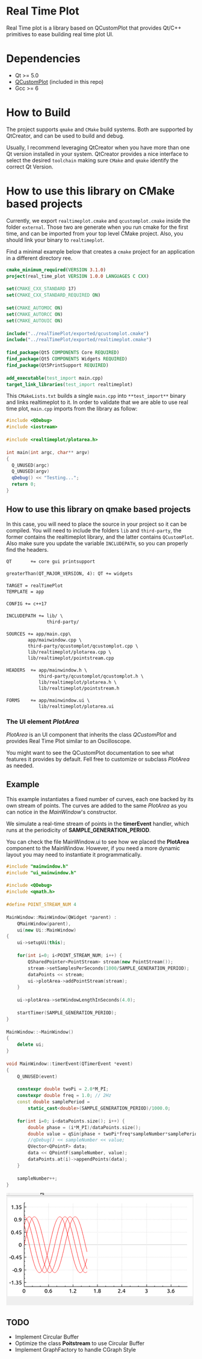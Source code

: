 # Real Time Plot

Real Time plot is a library based on QCustomPlot that provides Qt/C++ primitives to ease building real time plot UI.

# Dependencies

* Qt >= 5.0
* [QCustomPlot](http://www.qcustomplot.com/index.php/introduction) (included in this repo)
* Gcc >= 6

# How to Build

The project supports `qmake` and `CMake` build systems. Both are supported by QtCreator, and can be used to build and debug.

Usually, I recommend leveraging QtCreator when you have more than one Qt version installed in your system. QtCreator provides a nice interface to select the desired `toolchain` making sure `CMake` and `qmake` identify the correct Qt Version.

# How to use this library on CMake based projects

Currently, we export `realtimeplot.cmake`  and `qcustomplot.cmake` inside the folder `external`. Those two are generate when you run cmake for the first time, and can be imported from your top level CMake project. Also, you should link your binary to `realtimeplot`.

Find a minimal example below that creates a `cmake` project for an application in a different directory ree.


```cmake
cmake_minimum_required(VERSION 3.1.0)
project(real_time_plot VERSION 1.0.0 LANGUAGES C CXX)

set(CMAKE_CXX_STANDARD 17)
set(CMAKE_CXX_STANDARD_REQUIRED ON)

set(CMAKE_AUTOMOC ON)
set(CMAKE_AUTORCC ON)
set(CMAKE_AUTOUIC ON)

include("../realTimePlot/exported/qcustomplot.cmake")
include("../realTimePlot/exported/realtimeplot.cmake")

find_package(Qt5 COMPONENTS Core REQUIRED)
find_package(Qt5 COMPONENTS Widgets REQUIRED)
find_package(Qt5PrintSupport REQUIRED)

add_executable(test_import main.cpp)
target_link_libraries(test_import realtimeplot)
```

This `CMakeLists.txt` builds a single `main.cpp` into `**test_import**` binary and links realtimeplot to it. In order to validate that we are able to use real time plot, `main.cpp` imports from the library as follow:


```cpp
#include <QDebug>
#include <iostream>

#include <realtimeplot/plotarea.h>

int main(int argc, char** argv)
{
  Q_UNUSED(argc)
  Q_UNUSED(argv)
  qDebug() << "Testing...";
  return 0;
}
```

## How to use this library on qmake based projects

In this case, you will need to place the source in your project so it can be compiled. You will need
to include the folders `lib` and `third-party`, the former contains the realtimeplot library, and the latter contains `QCustomPlot`. Also make sure you update the variable `INCLUDEPATH`, so you can properly find the headers.

```make
QT       += core gui printsupport

greaterThan(QT_MAJOR_VERSION, 4): QT += widgets

TARGET = realTimePlot
TEMPLATE = app

CONFIG += c++17

INCLUDEPATH += lib/ \
               third-party/

SOURCES += app/main.cpp\
        app/mainwindow.cpp \
        third-party/qcustomplot/qcustomplot.cpp \
        lib/realtimeplot/plotarea.cpp \
        lib/realtimeplot/pointstream.cpp

HEADERS  += app/mainwindow.h \
            third-party/qcustomplot/qcustomplot.h \
            lib/realtimeplot/plotarea.h \
            lib/realtimeplot/pointstream.h

FORMS    += app/mainwindow.ui \
            lib/realtimeplot/plotarea.ui
```

### The UI element *PlotArea*

*PlotArea* is an UI component that inherits the class *QCustomPlot* and provides Real Time Plot similar to an Oscilloscope.

You might want to see the QCustomPlot documentation to see what features it provides by default. Fell free to customize or subclass *PlotArea* as needed.

## Example

This example instantiates a fixed number of curves, each one backed by its own stream of points. The curves are added to the same *PlotArea* as you can notice in the *MainWindow*'s constructor.

We simulate a real-time stream of points in the **timerEvent** handler, which runs at the periodicity of **SAMPLE_GENERATION_PERIOD**.

You can check the file MainWindow.ui to see how we placed the **PlotArea** component to the MainWindow. However, if you need a more dynamic layout you may need to instantiate it programmatically.

```c++
#include "mainwindow.h"
#include "ui_mainwindow.h"

#include <QDebug>
#include <qmath.h>

#define POINT_STREAM_NUM 4

MainWindow::MainWindow(QWidget *parent) :
    QMainWindow(parent),
    ui(new Ui::MainWindow)
{
    ui->setupUi(this);

    for(int i=0; i<POINT_STREAM_NUM; i++) {
        QSharedPointer<PointStream> stream(new PointStream());
        stream->setSamplesPerSeconds(1000/SAMPLE_GENERATION_PERIOD);
        dataPoints << stream;
        ui->plotArea->addPointStream(stream);
    }

    ui->plotArea->setWindowLengthInSeconds(4.0);

    startTimer(SAMPLE_GENERATION_PERIOD);
}

MainWindow::~MainWindow()
{
    delete ui;
}

void MainWindow::timerEvent(QTimerEvent *event)
{
    Q_UNUSED(event)

    constexpr double twoPi = 2.0*M_PI;
    constexpr double freq = 1.0; // 2Hz
    const double samplePeriod =
        static_cast<double>(SAMPLE_GENERATION_PERIOD)/1000.0;

    for(int i=0; i<dataPoints.size(); i++) {
        double phase = (i*M_PI)/dataPoints.size();
        double value = qSin(phase + twoPi*freq*sampleNumber*samplePeriod);
        //qDebug() << sampleNumber << value;
        QVector<QPointF> data;
        data << QPointF(sampleNumber, value);
        dataPoints.at(i)->appendPoints(data);
    }

    sampleNumber++;
}

```

![](example.gif)

## TODO

* Implement Circular Buffer
* Optimize the class **Poitstream** to use Circular Buffer
* Implement GraphFactory to handle CGraph Style
